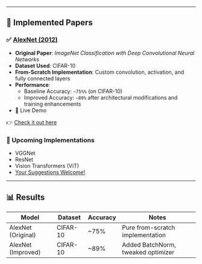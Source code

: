 
---

## 📌 Implemented Papers

### ✅ [AlexNet (2012)](https://papers.nips.cc/paper_files/paper/2012/file/c399862d3b9d6b76c8436e924a68c45b-Paper.pdf)
- **Original Paper**: *ImageNet Classification with Deep Convolutional Neural Networks*
- **Dataset Used**: CIFAR-10
- **From-Scratch Implementation**: Custom convolution, activation, and fully connected layers
- **Performance**:
  - Baseline Accuracy: `~75%%` (on CIFAR-10)
  - Improved Accuracy: `~89%` after architectural modifications and training enhancements
- 🚀 Live Demo

👉 [Check it out here](https://huggingface.co/spaces/Jagjeet2003/Modified_AlexNet)

### 🧪 Upcoming Implementations
- VGGNet
- ResNet
- Vision Transformers (ViT)
- [Your Suggestions Welcome!](#contributing)

---

## 📊 Results

| Model                | Dataset  | Accuracy | Notes                              |
|---------------------|----------|----------|------------------------------------|
| AlexNet (Original)  | CIFAR-10 | ~75%      | Pure from-scratch implementation   |
| AlexNet (Improved)  | CIFAR-10 | ~89%      | Added BatchNorm, tweaked optimizer |


